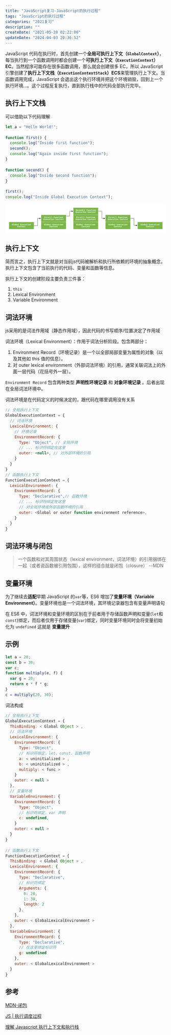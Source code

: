 ```yaml
---
title: "JavaScript复习-JavaScript的执行过程"
tags: "JavaScript的执行过程"
categories: "2021复习"
description: ""
createDate: "2021-05-28 02:22:06"
updateDate: "2024-04-03 20:36:52"
---
```


JavaScript 代码在执行时，首先创建一个**全局可执行上下文（`GlobalContext`）**，每当执行到一个函数调用时都会创建一个**可执行上下文（`ExecutionContext`）EC**。当然程序可能存在很多函数调用，那么就会创建很多 EC，所以 JavaScript 引擎创建了**执行上下文栈（`ExecutionContextStack`）ECS**来管理执行上下文。当函数调用完成，JavaScript 会退出这个执行环境并把这个环境销毁，回到上一个执行环境...。这个过程反复执行，直到执行栈中的代码全部执行完毕。

## 执行上下文栈

可以借助以下代码理解

```js
let a = "Hello World!";

function first() {
  console.log("Inside first function");
  second();
  console.log("Again inside first function");
}

function second() {
  console.log("Inside second function");
}

first();
console.log("Inside Global Execution Context");
```

![ecs](/img/ecs.png)

## 执行上下文

简而言之，执行上下文就是对当前js代码被解析和执行所依赖的环境的抽象概念，执行上下文包含了当前执行的代码、变量和函数等信息。

执行上下文的创建阶段主要负责三件事：

1. `this`
2. Lexical Environment
3. Variable Environment

## 词法环境

js采用的是词法作用域（静态作用域），因此代码的书写顺序/位置决定了作用域

词法环境（Lexical Environment）：作用于词法分析阶段。包含两部分：

1. Environment Record（环境记录）是一个以全部局部变量为属性的对象（以及其他如 this 值的信息）。
2. 对 outer lexical environment（外部词法环境）的引用，通常关联词法上的外面一层代码（花括号外一层）。

`Environment Record` 包含两种类型 **声明性环境记录** 和 **对象环境记录** 。后者出现在全局词法环境中。

词法环境是在代码定义的时候决定的，跟代码在哪⾥调⽤没有关系

```js
// 全局执⾏上下⽂
GlobalExecutionContext = {
  // 词法环境
  LexicalEnvironment: {
    // 环境记录
    EnvironmentRecord: {
      Type: "Object", // 全局环境
      // ... 标识符绑定在这⾥
      outer: <null>, // 对外部环境的引⽤
    }
  }
}
// 函数执⾏上下⽂
FunctionExecutionContext = {
  LexicalEnvironment: {
    EnvironmentRecord: {
      Type: "Declarative",// 函数环境
      // ... 标识符绑定在这⾥
      // 对全局环境或外部函数环境的引⽤
      outer: <Global or outer function environment reference>,
    }
  }
}
```

## 词法环境与闭包

> 一个函数和对其周围状态（lexical environment，词法环境）的引用捆绑在一起（或者说函数被引用包围），这样的组合就是闭包（closure） --MDN

## 变量环境

为了继续去**适配**早期 JavaScript 的`var`等，ES6 增加了**变量环境（Variable Environment）**。变量环境也是一个词法环境，其环境记录器包含有变量声明语句

在 ES6 中，词法环境和变量环境的区别在于前者用于存储函数声明和变量(`let`和`const`)绑定，而后者仅用于存储变量(`var`)绑定，同时变量环境同时会将变量初始化为 `undefined` 这就是 **变量提升**

## 示例

```js
let a = 20;
const b = 30;
var c;
function multiply(e, f) {
  var g = 20;
  return e * f * g;
}
c = multiply(20, 30);
```

词法构成

```js
// 全局执⾏上下⽂
GlobalExecutionContext = {
  ThisBinding: < Global Object > ,
  // 词法环境
  LexicalEnvironment: {
    EnvironmentRecord: {
      Type: "Object",
      // 标识符绑定，let、const、函数声明
      a: < uninitialized > ,
      b: < uninitialized > ,
      multiply: < func >
    }
    outer: < null >
  },
  // 变量环境
  VariableEnvironment: {
    EnvironmentRecord: {
      Type: "Object",
      // 标识符绑定，var 声明
      c: undefined,
    }
    outer: < null >
  }
}

// 函数执⾏上下⽂
FunctionExecutionContext = {
  ThisBinding: < Global Object > ,
  LexicalEnvironment: {
    EnvironmentRecord: {
      Type: "Declarative",
      // 标识符绑定
      Arguments: {
        0: 20,
        1: 30,
        length: 2
      },
    },
    outer: < GlobalLexicalEnvironment >
  },
  VariableEnvironment: {
    EnvironmentRecord: {
      Type: "Declarative",
      // 在这⾥绑定标识符
      g: undefined
    },
    outer: < GlobalLexicalEnvironment >
  }
}

```

## 参考

[MDN-闭包](https://developer.mozilla.org/zh-CN/docs/Web/JavaScript/Closures)

[JS | 执行调度过程](https://hondrytravis.github.io/docs/typescript/javascript_workflow/)

[理解 Javascript 执行上下文和执行栈](https://github.com/yued-fe/y-translation/blob/master/en/understanding-execution-context-and-execution-stack-in-javascript.md)
